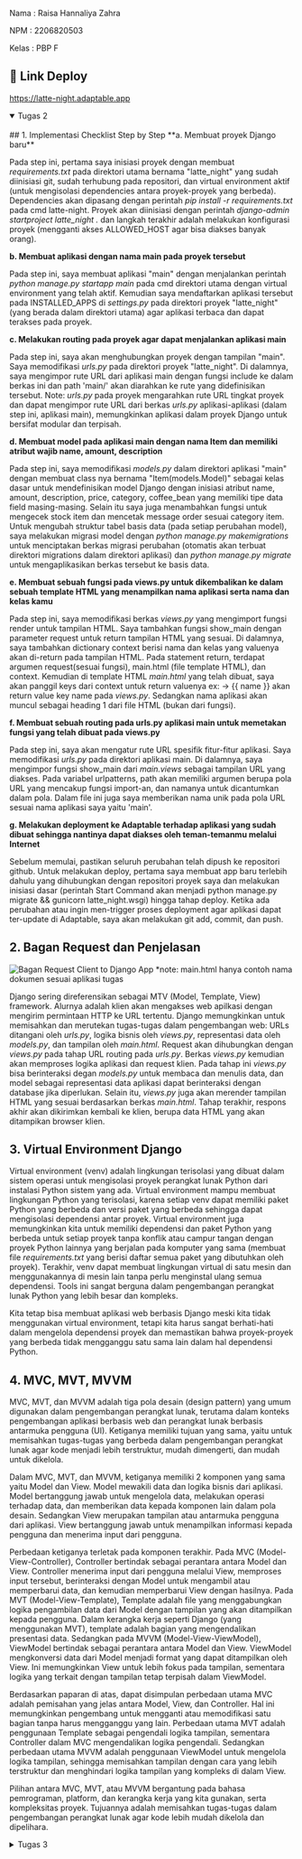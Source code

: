 Nama    : Raisa Hannaliya Zahra

NPM     : 2206820503

Kelas   : PBP F

## 🔗 Link Deploy
https://latte-night.adaptable.app


<details open>
<summary>Tugas 2</summary>
<br>
## 1. Implementasi Checklist Step by Step
**a. Membuat proyek Django baru** 

Pada step ini, pertama saya inisiasi proyek dengan membuat *requirements.txt* pada direktori utama bernama "latte_night" yang sudah diinisiasi git, sudah terhubung pada repositori, dan virtual environment aktif (untuk mengisolasi dependencies antara proyek-proyek yang berbeda). Dependencies akan dipasang dengan perintah *pip install -r requirements.txt* pada cmd latte-night. Proyek akan diinisiasi dengan perintah *django-admin startproject latte_night .* dan langkah terakhir adalah melakukan konfigurasi proyek (mengganti akses ALLOWED_HOST agar bisa diakses banyak orang).


**b. Membuat aplikasi dengan nama main pada proyek tersebut**

Pada step ini, saya membuat aplikasi "main" dengan menjalankan perintah *python manage.py startapp main* pada cmd direktori utama dengan virtual environment yang telah aktif. Kemudian saya mendaftarkan aplikasi tersebut pada INSTALLED_APPS di *settings.py* pada direktori proyek "latte_night" (yang berada dalam direktori utama) agar aplikasi terbaca dan dapat terakses pada proyek.


**c. Melakukan routing pada proyek agar dapat menjalankan aplikasi main**

Pada step ini, saya akan menghubungkan proyek dengan tampilan "main". Saya memodifikasi *urls.py* pada direktori proyek "latte_night". Di dalamnya, saya mengimpor rute URL dari aplikasi main dengan fungsi include ke dalam berkas ini dan path 'main/' akan diarahkan ke rute yang didefinisikan tersebut. Note: *urls.py* pada proyek mengarahkan rute URL tingkat proyek dan dapat mengimpor rute URL dari berkas *urls.py* aplikasi-aplikasi (dalam step ini, aplikasi main), memungkinkan aplikasi dalam proyek Django untuk bersifat modular dan terpisah.


**d. Membuat model pada aplikasi main dengan nama Item dan memiliki atribut wajib name, amount, description**

Pada step ini, saya memodifikasi *models.py* dalam direktori aplikasi "main" dengan membuat class nya bernama "Item(models.Model)" sebagai kelas dasar untuk mendefinisikan model Django dengan inisiasi atribut name, amount, description, price, category, coffee_bean yang memiliki tipe data field masing-masing. Selain itu saya juga menambahkan fungsi untuk mengecek stock item dan mencetak message order sesuai category item. Untuk mengubah struktur tabel basis data (pada setiap perubahan model), saya melakukan migrasi model dengan *python manage.py makemigrations* untuk menciptakan berkas migrasi perubahan (otomatis akan terbuat direktori migrations dalam direktori aplikasi) dan *python manage.py migrate* untuk mengaplikasikan berkas tersebut ke basis data.


**e. Membuat sebuah fungsi pada views.py untuk dikembalikan ke dalam sebuah template HTML yang menampilkan nama aplikasi serta nama dan kelas kamu**

Pada step ini, saya memodifikasi berkas *views.py* yang mengimport fungsi render untuk tampilan HTML. Saya tambahkan fungsi show_main dengan parameter request untuk return tampilan HTML yang sesuai. Di dalamnya, saya tambahkan dictionary context berisi nama dan kelas yang valuenya akan di-return pada tampilan HTML. Pada statement return, terdapat argumen request(sesuai fungsi), main.html (file template HTML), dan context. Kemudian di template HTML *main.html* yang telah dibuat, saya akan panggil keys dari context untuk return valuenya ex: -> {{ name }} akan return value key name pada *views.py*. Sedangkan nama aplikasi akan muncul sebagai heading 1 dari file HTML (bukan dari fungsi).


**f. Membuat sebuah routing pada urls.py aplikasi main untuk memetakan fungsi yang telah dibuat pada views.py**

Pada step ini, saya akan mengatur rute URL spesifik fitur-fitur aplikasi. Saya memodifikasi *urls.py* pada direktori aplikasi main. Di dalamnya, saya mengimpor fungsi show_main dari *main.views* sebagai tampilan URL yang diakses. Pada variabel urlpatterns, path akan memiliki argumen berupa pola URL yang mencakup fungsi import-an, dan namanya untuk dicantumkan dalam pola. Dalam file ini juga saya memberikan nama unik pada pola URL sesuai nama aplikasi saya yaitu 'main'. 


**g. Melakukan deployment ke Adaptable terhadap aplikasi yang sudah dibuat sehingga nantinya dapat diakses oleh teman-temanmu melalui Internet**

Sebelum memulai, pastikan seluruh perubahan telah dipush ke repositori github. Untuk melakukan deploy, pertama saya membuat app baru terlebih dahulu yang dihubungkan dengan repositori proyek saya dan melakukan inisiasi dasar (perintah Start Command akan menjadi python manage.py migrate && gunicorn latte_night.wsgi) hingga tahap deploy. Ketika ada perubahan atau ingin men-trigger proses deployment agar aplikasi dapat ter-update di Adaptable, saya akan melakukan git add, commit, dan push.


## 2. Bagan Request dan Penjelasan
![Bagan Request Client to Django App](https://github.com/raisahzr/latte-night/assets/119391721/f78165df-4a23-4b03-a88b-b53330b2da19)
*note: main.html hanya contoh nama dokumen sesuai aplikasi tugas

Django sering direferensikan sebagai MTV (Model, Template, View) framework. Alurnya adalah klien akan mengakses web apilkasi dengan mengirim permintaan HTTP ke URL tertentu. Django memungkinkan untuk memisahkan dan merutekan tugas-tugas dalam pengembangan web: URLs ditangani oleh *urls.py*, logika bisnis oleh *views.py*, representasi data oleh *models.py*, dan tampilan oleh *main.html*. Request akan dihubungkan dengan *views.py* pada tahap URL routing pada *urls.py*. Berkas *views.py* kemudian akan memproses logika aplikasi dan request klien. Pada tahap ini *views.py* bisa berinteraksi degan *models.py* untuk membaca dan menulis data, dan model sebagai representasi data aplikasi dapat berinteraksi dengan database jika diperlukan. Selain itu, *views.py* juga akan merender tampilan HTML yang sesuai berdasarkan berkas *main.html*. Tahap terakhir, respons akhir akan dikirimkan kembali ke klien, berupa data HTML yang akan ditampikan browser klien.


## 3. Virtual Environment Django
Virtual environment (venv) adalah lingkungan terisolasi yang dibuat dalam sistem operasi untuk mengisolasi proyek perangkat lunak Python dari instalasi Python sistem yang ada. Virtual environment mampu membuat lingkungan Python yang terisolasi, karena setiap venv dapat memiliki paket Python yang berbeda dan versi paket yang berbeda sehingga dapat mengisolasi dependensi antar proyek. Virtual environment juga memungkinkan kita untuk memiliki dependensi dan paket Python yang berbeda untuk setiap proyek tanpa konflik atau campur tangan dengan proyek Python lainnya yang berjalan pada komputer yang sama (membuat file *requirements.txt* yang berisi daftar semua paket yang dibutuhkan oleh proyek). Terakhir, venv dapat membuat lingkungan virtual di satu mesin dan menggunakannya di mesin lain tanpa perlu menginstal ulang semua dependensi. Tools ini sangat berguna dalam pengembangan perangkat lunak Python yang lebih besar dan kompleks.

Kita tetap bisa membuat aplikasi web berbasis Django meski kita tidak menggunakan virtual environment, tetapi kita harus sangat berhati-hati dalam mengelola dependensi proyek dan memastikan bahwa proyek-proyek yang berbeda tidak mengganggu satu sama lain dalam hal dependensi Python. 


## 4. MVC, MVT, MVVM
MVC, MVT, dan MVVM adalah tiga pola desain (design pattern) yang umum digunakan dalam pengembangan perangkat lunak, terutama dalam konteks pengembangan aplikasi berbasis web dan perangkat lunak berbasis antarmuka pengguna (UI). Ketiganya memiliki tujuan yang sama, yaitu untuk memisahkan tugas-tugas yang berbeda dalam pengembangan perangkat lunak agar kode menjadi lebih terstruktur, mudah dimengerti, dan mudah untuk dikelola.

Dalam MVC, MVT, dan MVVM, ketiganya memiliki 2 komponen yang sama yaitu Model dan View. Model mewakili data dan logika bisnis dari aplikasi. Model bertanggung jawab untuk mengelola data, melakukan operasi terhadap data, dan memberikan data kepada komponen lain dalam pola desain. Sedangkan View merupakan tampilan atau antarmuka pengguna dari aplikasi. View bertanggung jawab untuk menampilkan informasi kepada pengguna dan menerima input dari pengguna.

Perbedaan ketiganya terletak pada komponen terakhir. Pada MVC (Model-View-Controller), Controller bertindak sebagai perantara antara Model dan View. Controller menerima input dari pengguna melalui View, memproses input tersebut, berinteraksi dengan Model untuk mengambil atau memperbarui data, dan kemudian memperbarui View dengan hasilnya. Pada MVT (Model-View-Template), Template adalah file yang menggabungkan logika pengambilan data dari Model dengan tampilan yang akan ditampilkan kepada pengguna. Dalam kerangka kerja seperti Django (yang menggunakan MVT), template adalah bagian yang mengendalikan presentasi data. Sedangkan pada MVVM (Model-View-ViewModel), ViewModel bertindak sebagai perantara antara Model dan View. ViewModel mengkonversi data dari Model menjadi format yang dapat ditampilkan oleh View. Ini memungkinkan View untuk lebih fokus pada tampilan, sementara logika yang terkait dengan tampilan tetap terpisah dalam ViewModel.

Berdasarkan paparan di atas, dapat disimpulan perbedaan utama MVC adalah pemisahan yang jelas antara Model, View, dan Controller. Hal ini memungkinkan pengembang untuk mengganti atau memodifikasi satu bagian tanpa harus mengganggu yang lain. Perbedaan utama MVT adalah penggunaan Template sebagai pengendali logika tampilan, sementara Controller dalam MVC mengendalikan logika pengendali. Sedangkan perbedaan utama MVVM adalah penggunaan ViewModel untuk mengelola logika tampilan, sehingga memisahkan tampilan dengan cara yang lebih terstruktur dan menghindari logika tampilan yang kompleks di dalam View.

Pilihan antara MVC, MVT, atau MVVM bergantung pada bahasa pemrograman, platform, dan kerangka kerja yang kita gunakan, serta kompleksitas proyek. Tujuannya adalah memisahkan tugas-tugas dalam pengembangan perangkat lunak agar kode lebih mudah dikelola dan dipelihara. 
</details>

<details>
<summary>Tugas 3</summary>
<br>
## 1. Apa perbedaan antara form POST dan form GET dalam Django?
Dalam Django, kita dapat menggunakan metode HTTP POST dan GET untuk mengirim data antara browser pengguna dan server Django. Form POST digunakan untuk mengirim data yang dapat mengubah status server (misalnya perubahan di database), sedangkan Form GET digunakan untuk mengambil data untuk diproses dalam bentuk URL tanpa mengubah status server. Perbedaan utama keduanya adalah metode pengiriman data, di mana Form POST mengirimkan data secara tersembunyi dalam badan permintaan HTTP, sedangkan Form GET mengirimkan data melalui URL sebagai parameter query string. Dari sini kita juga dapat melihat bahwa dari segi keamanan, Form POST dianggap lebih aman untuk mengirim data yang sensitif daripada Form GET yang datanya terlihat dalam URL. Selain itu, dari segi kapasitas data, Form POST dapat mengirimkan data yang lebih besar daripada Form GET karena data dikirim sebagai bagian dari badan permintaan HTTP dan ukurannya tidak dibatasi oleh batas URL.


## 2. Apa perbedaan utama antara XML, JSON, dan HTML dalam konteks pengiriman data?
XML, JSON, dan HTML adalah tiga format yang berbeda yang sering digunakan dalam konteks pengiriman data di lingkungan web dan pemrograman. XML, yang merupakan singkatan dari eXtensible Markup Language, digunakan untuk menyusun data dalam struktur hierarki dengan menggunakan elemen, atribut, dan tag. Tujuan utama XML adalah merepresentasikan dan menukar data antar aplikasi atau sistem, sering digunakan dalam pertukaran data antar sistem yang berbeda atau untuk menyimpan konfigurasi dan struktur data. Namun, XML memerlukan parser XML untuk membaca dan memproses data, dan tidak memiliki tipe data bawaan, sehingga Anda harus mendefinisikan tipe data Anda sendiri menggunakan DTD atau XML Schema.

Di sisi lain, JSON (JavaScript Object Notation) adalah format pertukaran data yang berbasis teks dan mengorganisasi data dalam bentuk objek dan array. JSON lebih sederhana dan lebih mudah dibaca daripada XML, sehingga sangat populer dalam pengiriman data dari server ke klien dan antar aplikasi web. Ini menjadi pilihan utama dalam pengembangan RESTful API. JSON juga mudah diproses menggunakan JavaScript atau bahasa pemrograman lainnya yang mendukung JSON, yang menjadikannya sangat cocok untuk pengembangan aplikasi web. JSON mendukung tipe data dasar seperti string, angka, boolean, objek, dan array, membuatnya sangat fleksibel.

Sementara itu, HTML (HyperText Markup Language) memiliki peran yang berbeda. HTML adalah bahasa markup yang digunakan untuk membuat struktur tampilan halaman web, dengan fokus pada tampilan dan presentasi data. Ini tidak digunakan secara langsung untuk pertukaran data, tetapi untuk membuat halaman web yang dapat ditampilkan di peramban web. HTML mendefinisikan struktur tampilan, teks, gambar, tautan, dan elemen-elemen lain yang diperlukan untuk halaman web interaktif. Data dalam HTML diinterpretasikan oleh peramban web untuk membuat tampilan yang dapat dilihat oleh pengguna.

Dengan demikian, XML, JSON, dan HTML memiliki peran yang berbeda dalam pengembangan web dan pemrograman, masing-masing digunakan sesuai dengan kebutuhan dan tujuan aplikasi yang diinginkan.


## 3. Mengapa JSON sering digunakan dalam pertukaran data antara aplikasi web modern?
JSON (JavaScript Object Notation) sering menjadi pilihan utama dalam pertukaran data antara aplikasi web modern karena sejumlah keunggulannya yang sangat relevan dengan tuntutan pengembangan web yang dinamis dan efisien. Pertama, JSON memiliki struktur data yang sederhana dan mudah dibaca oleh manusia, memberikan transparansi dan kemudahan pemahaman yang penting dalam lingkungan web yang terus berubah. Kemudian, JSON mudah diproses oleh banyak bahasa pemrograman, dengan dukungan bawaan atau pustaka JSON yang memungkinkan penguraian dan pembuatan data JSON dengan mudah.

Selain itu, JSON mendukung struktur data yang fleksibel, mengizinkan pengembang untuk menyusun data yang kompleks dan terstruktur sesuai dengan kebutuhan aplikasi. Keberadaannya yang erat terkait dengan JavaScript, bahasa pemrograman yang dominan dalam pengembangan web, memungkinkan data JSON dapat langsung digunakan dalam kode JavaScript tanpa perlu parsing tambahan.

JSON juga sangat cocok untuk pengembangan API berbasis RESTful, yang umum digunakan dalam interaksi antara aplikasi web. Format JSON yang ringan dan fleksibel memudahkan pengiriman dan penerimaan data sesuai dengan permintaan HTTP. JSON juga mendukung penanaman (nesting) data, memfasilitasi representasi data yang kompleks seperti objek bersarang atau daftar yang rumit.

Terakhir, JSON kompatibel dengan berbagai perangkat dan platform, termasuk peramban web, perangkat seluler, dan server web, sehingga menjadikannya ideal untuk pertukaran data lintas platform. Dukungan yang luas dari komunitas pengembang dan statusnya sebagai standar de facto dalam pertukaran data di web semakin mengukuhkan JSON sebagai pilihan yang sangat populer dalam pertukaran data antara aplikasi web modern. Ini memungkinkan pengembang untuk secara efisien mengirim, menerima, dan memproses data dalam lingkungan web yang dinamis saat ini.


## 4. Implementasi Checklist Step by Step
**a. Membuat input form untuk menambahkan objek model pada app sebelumnya** 
Sebelum membuat form, saya pastikan telah membuat skeleton sebagai kerangka views yaitu *base.html* pada direktori utama dan mengimplementasikan template tersebut pada *main.html*. Kemudian pada *settings.py* direktori proyek, bagian TEMPLATES, ubah menjadi 'DIRS': [BASE_DIR / 'templates'] agar *base.html* terdeteksi. Untuk membuat form, saya membuat berkas baru *forms.py* pada direktori aplikasi main (import model aplikasi). Di dalam kelasnya, saya menyatakan "Item", yaitu model saya, sebagai model yanag digunakan untuk form sehingga ketika data dari form disimpan, isi dari form akan disimpan menjadi sebuah objek Item. Field dari model Item yang saya gunakan untuk form mencakup "name", "amount", "description", "price", "category" (coffee/non-coffee). 

Untuk menampilkan dan mengolah input forms user pada web saya, pertama saya menambahkan beberapa import pada *views.py* (django.http import HttpResponseRedirect, main.forms import ProductForm, django.urls import reverse) dan mendefinisikan sebuah fungsi baru yaitu create_product dengan parameter request. 
- form = ProductForm(request.POST or None) digunakan untuk membuat ProductForm baru dengan memasukkan QueryDict berdasarkan input dari user pada request.POST.
- form.is_valid() digunakan untuk memvalidasi isi input dari form tersebut.
- form.save() digunakan untuk membuat dan menyimpan data dari form tersebut.
- return HttpResponseRedirect(reverse('main:show_main')) digunakan untuk melakukan redirect setelah data form berhasil disimpan.

**b. Tambahkan 5 fungsi views untuk melihat objek yang sudah ditambahkan dalam format HTML, XML, JSON, XML by ID, dan JSON by ID**
HTML
Pada berkas *views.py* fungsi show_main saya mengambil seluruh objek Item dengan items = Item.objects.all() dan 'items' : item untuk dibaca pada tabel nantinya. Kemudian lakukan routing pada *urls.py* untuk halaman create_product. Selanjutnya saya membuat HTML baru dengan nama *create_product.html* pada direktori templates aplikasi. Step ini berfungsi untuk membuat kerangka tampilan halaman create_product (tetap menggunakan *base.html* sebagai template utama). Di dalamnya mencakup tampilan fields form sebagai tabel, tombol submit untuk mengirim request ke *views.py*, dan menyatakan form method untuk menandakan block form dengan metode POST. Pada *main.html*, saya membuat tabel dengan iterasi object Item yang sudah tersimpan untuk ditampilkan sebagai tabel.

XML DAN JSON
Import HttpResponse dan Serializer pada *views.py* direktori aplikasi kemudian buatlah fungsi show_xml dan show_json yang menerima parameter request dan berisi variabel "data" yang menyimpan hasil query dari seluruh data yang ada pada Item. Tambahkan return function berupa HttpResponse yang berisi parameter data hasil query yang sudah diserialisasi menjadi XML. serializers digunakan untuk translate objek model menjadi format lain.
def [show_xml/show_json](request):
    data = Item.objects.all()
    return HttpResponse(serializers.serialize("[xml/json]", data), content_type="application/[xml/json]")

XML BY ID DAN JSON BY ID
Proses import dan pembuatan fungsi kurang lebih sama dengan XML dan JSON sebelumnya, hanya saja variabel "data" yang dinyatakan menyimpan hasil query dari data dengan id tertentu yang ada pada Item.
data = Item.objects.filter(pk=id)
Sedangkan parameter dan return type yang digunakan tetap sama dengan nama fungsi show_xml_by_id/show_json_by_id

**c. Membuat routing URL untuk masing-masing views yang telah ditambahkan pada poin**
Pada proses ini, pertama saya mengimport semua fungsi tambahan pada poin b yang telah dibuat di dalam *views.html* pada file *urls.py*, kemudian menambahkan parh url ke dalam urlpatterns untuk mengakses fungsi-fungsi yang telah diimpor dengan format path('[nama format]/', [nama fungsi], name='[nama fungsi]'). Untuk XML by ID dan JSON by ID, bentuk format linknya adalah '[xml/json]/<int:id>/'. Kemudian hasilnya dapat dilihat dengan runserver dan membuka link http://localhost:8000/[format data].


## 5. Screenshot hasil akses URL pada postman
</details>